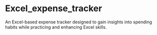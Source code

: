 # Excel_expense_tracker
An Excel-based expense tracker designed to gain insights into spending habits while practicing and enhancing Excel skills.
